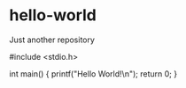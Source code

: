 # hello-world
Just another repository

#include <stdio.h>

int main()
{
    printf("Hello World!\n");
    return 0;
}
